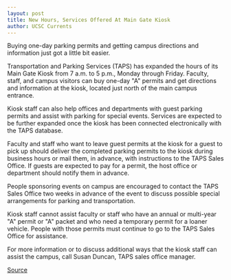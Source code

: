 ```yaml
---
layout: post
title: New Hours, Services Offered At Main Gate Kiosk
author: UCSC Currents
---
```


Buying one-day parking permits and getting campus directions and information just got a little bit easier.

Transportation and Parking Services (TAPS) has expanded the hours of its Main Gate Kiosk from 7 a.m. to 5 p.m., Monday through Friday. Faculty, staff, and campus visitors can buy one-day "A" permits and get directions and information at the kiosk, located just north of the main campus entrance.

Kiosk staff can also help offices and departments with guest parking permits and assist with parking for special events. Services are expected to be further expanded once the kiosk has been connected electronically with the TAPS database.

Faculty and staff who want to leave guest permits at the kiosk for a guest to pick up should deliver the completed parking permits to the kiosk during business hours or mail them, in advance, with instructions to the TAPS Sales Office. If guests are expected to pay for a permit, the host office or department should notify them in advance.

People sponsoring events on campus are encouraged to contact the TAPS Sales Office two weeks in advance of the event to discuss possible special arrangements for parking and transportation.

Kiosk staff cannot assist faculty or staff who have an annual or multi-year "A" permit or "A" packet and who need a temporary permit for a loaner vehicle. People with those permits must continue to go to the TAPS Sales Office for assistance.

For more information or to discuss additional ways that the kiosk staff can assist the campus, call Susan Duncan, TAPS sales office manager.

[Source](http://www1.ucsc.edu/oncampus/currents/98-99/12-14/kiosk.htm "Permalink to Main Gate Kiosk now open weekdays; 12-14-98")
